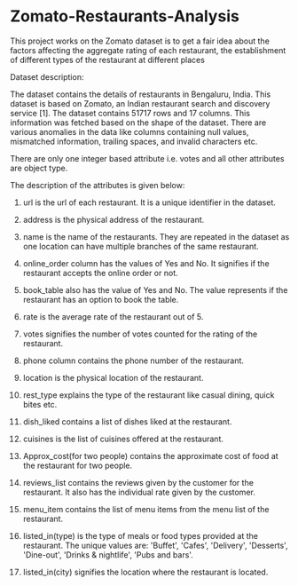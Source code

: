 # Zomato-Restaurants-Analysis

This project works on the Zomato dataset is to get a fair idea about the factors affecting the aggregate rating of each restaurant, the establishment of different types of the restaurant at different places



Dataset description:

The dataset contains the details of restaurants in Bengaluru, India. This dataset is based on Zomato, an Indian restaurant search and discovery service [1]. The dataset contains 51717 rows and 17 columns. This information was fetched based on the shape of the dataset. There are various anomalies in the data like columns containing null values, mismatched information, trailing spaces, and invalid characters etc.

There are only one integer based attribute i.e. votes and all other attributes are object type.

The description of the attributes is given below:

1. url is the url of each restaurant. It is a unique identifier in the dataset.

2. address is the physical address of the restaurant.

3. name is the name of the restaurants. They are repeated in the dataset as one location can have multiple branches of the same restaurant.

4. online_order column has the values of Yes and No. It signifies if the restaurant accepts the online order or not.

5. book_table also has the value of Yes and No. The value represents if the restaurant has an option to book the table.

6. rate is the average rate of the restaurant out of 5.

7. votes signifies the number of votes counted for the rating of the restaurant.
 
8. phone column contains the phone number of the restaurant.

9. location is the physical location of the restaurant.

10. rest_type explains the type of the restaurant like casual dining, quick bites etc.

11. dish_liked contains a list of dishes liked at the restaurant.

12. cuisines is the list of cuisines offered at the restaurant.

13. Approx_cost(for two people) contains the approximate cost of food at the restaurant for two people.

14. reviews_list contains the reviews given by the customer for the restaurant. It also has the individual rate given by the customer.

15. menu_item contains the list of menu items from the menu list of the restaurant.

16. listed_in(type) is the type of meals or food types provided at the restaurant. The unique values are: 'Buffet', 'Cafes', 'Delivery', 'Desserts', 'Dine-out', 'Drinks & nightlife', 'Pubs and bars'.

17. listed_in(city) signifies the location where the restaurant is located.





